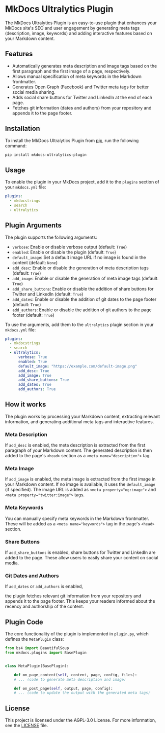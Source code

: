 # MkDocs Ultralytics Plugin

The MkDocs Ultralytics Plugin is an easy-to-use plugin that enhances your MkDocs site's SEO and user engagement by generating meta tags (description, image, keywords) and adding interactive features based on your Markdown content.

## Features

- Automatically generates meta description and image tags based on the first paragraph and the first image of a page, respectively.
- Allows manual specification of meta keywords in the Markdown frontmatter.
- Generates Open Graph (Facebook) and Twitter meta tags for better social media sharing.
- Adds social share buttons for Twitter and LinkedIn at the end of each page.
- Fetches git information (dates and authors) from your repository and appends it to the page footer.

## Installation

To install the MkDocs Ultralytics Plugin from [pip](https://pypi.org/project/mkdocs-ultralytics-plugin/), run the following command:

```bash
pip install mkdocs-ultralytics-plugin
```

## Usage

To enable the plugin in your MkDocs project, add it to the `plugins` section of your `mkdocs.yml` file:

```yaml
plugins:
  - mkdocstrings
  - search
  - ultralytics
```

## Plugin Arguments

The plugin supports the following arguments:

- `verbose`: Enable or disable verbose output (default: `True`)
- `enabled`: Enable or disable the plugin (default: `True`)
- `default_image`: Set a default image URL if no image is found in the content (default: `None`)
- `add_desc`: Enable or disable the generation of meta description tags (default: `True`)
- `add_image`: Enable or disable the generation of meta image tags (default: `True`)
- `add_share_buttons`: Enable or disable the addition of share buttons for Twitter and LinkedIn (default: `True`)
- `add_dates`: Enable or disable the addition of git dates to the page footer (default: `True`)
- `add_authors`: Enable or disable the addition of git authors to the page footer (default: `True`)

To use the arguments, add them to the `ultralytics` plugin section in your `mkdocs.yml` file:

```yaml
plugins:
  - mkdocstrings
  - search
  - ultralytics:
      verbose: True
      enabled: True
      default_image: "https://example.com/default-image.png"
      add_desc: True
      add_image: True
      add_share_buttons: True
      add_dates: True
      add_authors: True
```

## How it works

The plugin works by processing your Markdown content, extracting relevant information, and generating additional meta tags and interactive features.

### Meta Description

If `add_desc` is enabled, the meta description is extracted from the first paragraph of your Markdown content. The generated description is then added to the page's `<head>` section as a `<meta name="description">` tag.

### Meta Image

If `add_image` is enabled, the meta image is extracted from the first image in your Markdown content. If no image is available, it uses the `default_image` (if specified). The image URL is added as `<meta property="og:image">` and `<meta property="twitter:image">` tags.

### Meta Keywords

You can manually specify meta keywords in the Markdown frontmatter. These will be added as a `<meta name="keywords">` tag in the page's `<head>` section.

### Share Buttons

If `add_share_buttons` is enabled, share buttons for Twitter and LinkedIn are added to the page. These allow users to easily share your content on social media.

### Git Dates and Authors

If `add_dates` or `add_authors` is enabled,

the plugin fetches relevant git information from your repository and appends it to the page footer. This keeps your readers informed about the recency and authorship of the content.

## Plugin Code

The core functionality of the plugin is implemented in `plugin.py`, which defines the `MetaPlugin` class:

```python
from bs4 import BeautifulSoup
from mkdocs.plugins import BasePlugin


class MetaPlugin(BasePlugin):

    def on_page_content(self, content, page, config, files):
    # ... (code to generate meta description and image)

    def on_post_page(self, output, page, config):
    # ... (code to update the output with the generated meta tags)
```

## License

This project is licensed under the AGPL-3.0 License. For more information, see the [LICENSE](LICENSE) file.
